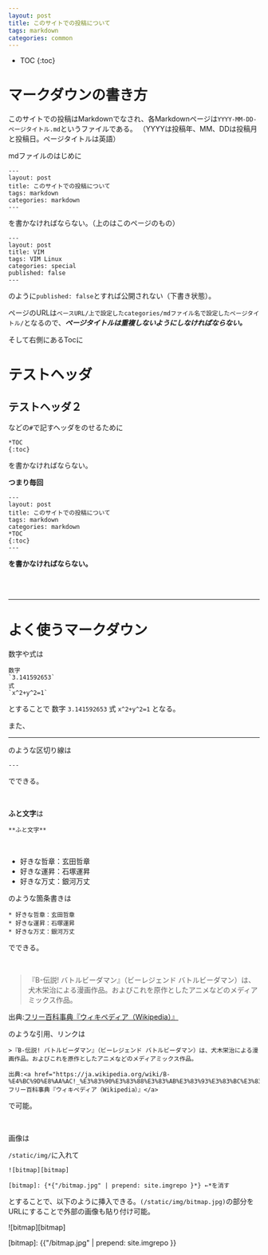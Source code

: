 ```yaml
---
layout: post
title: このサイトでの投稿について
tags: markdown
categories: common
---
```



* TOC
{:toc}

# マークダウンの書き方

このサイトでの投稿はMarkdownでなされ、各Markdownページは`YYYY-MM-DD-ページタイトル.md`というファイルである。
（YYYYは投稿年、MM、DDは投稿月と投稿日。ページタイトルは英語）

mdファイルのはじめに
```
---
layout: post
title: このサイトでの投稿について
tags: markdown
categories: markdown
---
```
を書かなければならない。（上のはこのページのもの）

```
---
layout: post
title: VIM
tags: VIM Linux
categories: special
published: false
---
```
のように`published: false`とすれば公開されない（下書き状態）。

ページのURLは`ベースURL/上で設定したcategories/mdファイル名で設定したページタイトル/`となるので、***ページタイトルは重複しないようにしなければならない。***

そして右側にあるTocに
# テストヘッダ
## テストヘッダ２
などの`#`で記すヘッダをのせるために
```
*TOC
{:toc}
```
を書かなければならない。

**つまり毎回**

```
---
layout: post
title: このサイトでの投稿について
tags: markdown
categories: markdown
*TOC
{:toc}
---
```
**を書かなければならない。**

<br><br>

---

# よく使うマークダウン

数字や式は
```
数字
`3.141592653`
式
`x^2+y^2=1`
```
とすることで
数字
`3.141592653`
式
`x^2+y^2=1`
となる。

また、

---

のような区切り線は
```
---
```
でできる。

<br>

**ふと文字**は
```
**ふと文字**
```

<br>

* 好きな哲章：玄田哲章
* 好きな運昇：石塚運昇
* 好きな万丈：銀河万丈

のような箇条書きは

```
* 好きな哲章：玄田哲章
* 好きな運昇：石塚運昇
* 好きな万丈：銀河万丈
```

でできる。

<br>

>『B-伝説! バトルビーダマン』（ビーレジェンド バトルビーダマン）は、犬木栄治による漫画作品。およびこれを原作としたアニメなどのメディアミックス作品。

出典:<a href="https://ja.wikipedia.org/wiki/B-%E4%BC%9D%E8%AA%AC!_%E3%83%90%E3%83%88%E3%83%AB%E3%83%93%E3%83%BC%E3%83%80%E3%83%9E%E3%83%B3">フリー百科事典『ウィキペディア（Wikipedia）』</a>

のような引用、リンクは

```
>『B-伝説! バトルビーダマン』（ビーレジェンド バトルビーダマン）は、犬木栄治による漫画作品。およびこれを原作としたアニメなどのメディアミックス作品。

出典:<a href="https://ja.wikipedia.org/wiki/B-%E4%BC%9D%E8%AA%AC!_%E3%83%90%E3%83%88%E3%83%AB%E3%83%93%E3%83%BC%E3%83%80%E3%83%9E%E3%83%B3">フリー百科事典『ウィキペディア（Wikipedia）』</a>
```

で可能。

<br>

画像は

`/static/img/`に入れて

```
![bitmap][bitmap]

[bitmap]: {*{"/bitmap.jpg" | prepend: site.imgrepo }*} ←*を消す
```

とすることで、以下のように挿入できる。```(/static/img/bitmap.jpg)```の部分をURLにすることで外部の画像も貼り付け可能。

![bitmap][bitmap]

[bitmap]: {{"/bitmap.jpg" | prepend: site.imgrepo }}


